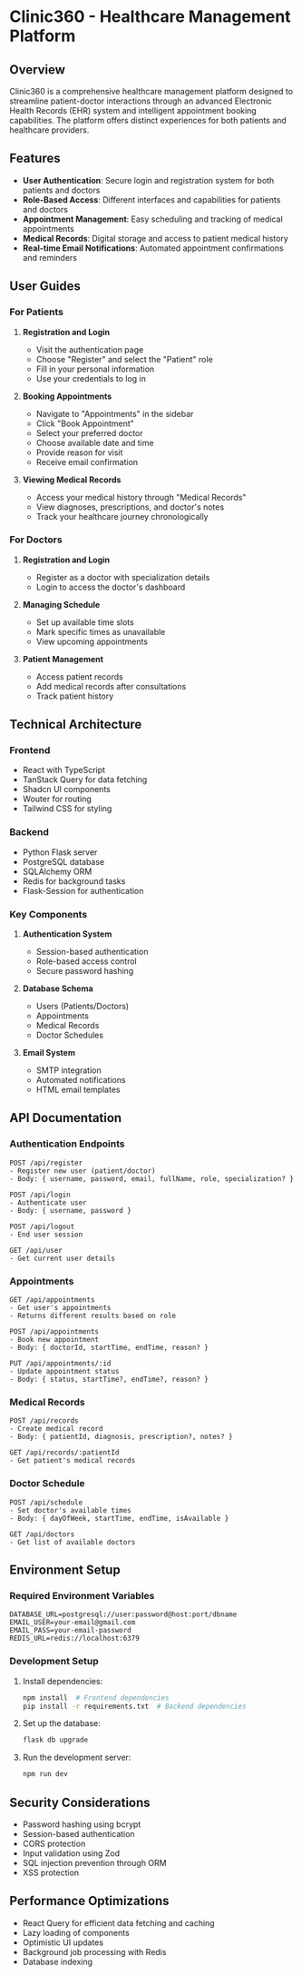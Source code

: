 # Clinic360 - Healthcare Management Platform

## Overview
Clinic360 is a comprehensive healthcare management platform designed to streamline patient-doctor interactions through an advanced Electronic Health Records (EHR) system and intelligent appointment booking capabilities. The platform offers distinct experiences for both patients and healthcare providers.

## Features
- **User Authentication**: Secure login and registration system for both patients and doctors
- **Role-Based Access**: Different interfaces and capabilities for patients and doctors
- **Appointment Management**: Easy scheduling and tracking of medical appointments
- **Medical Records**: Digital storage and access to patient medical history
- **Real-time Email Notifications**: Automated appointment confirmations and reminders

## User Guides

### For Patients
1. **Registration and Login**
   - Visit the authentication page
   - Choose "Register" and select the "Patient" role
   - Fill in your personal information
   - Use your credentials to log in

2. **Booking Appointments**
   - Navigate to "Appointments" in the sidebar
   - Click "Book Appointment"
   - Select your preferred doctor
   - Choose available date and time
   - Provide reason for visit
   - Receive email confirmation

3. **Viewing Medical Records**
   - Access your medical history through "Medical Records"
   - View diagnoses, prescriptions, and doctor's notes
   - Track your healthcare journey chronologically

### For Doctors
1. **Registration and Login**
   - Register as a doctor with specialization details
   - Login to access the doctor's dashboard

2. **Managing Schedule**
   - Set up available time slots
   - Mark specific times as unavailable
   - View upcoming appointments

3. **Patient Management**
   - Access patient records
   - Add medical records after consultations
   - Track patient history

## Technical Architecture

### Frontend
- React with TypeScript
- TanStack Query for data fetching
- Shadcn UI components
- Wouter for routing
- Tailwind CSS for styling

### Backend
- Python Flask server
- PostgreSQL database
- SQLAlchemy ORM
- Redis for background tasks
- Flask-Session for authentication

### Key Components
1. **Authentication System**
   - Session-based authentication
   - Role-based access control
   - Secure password hashing

2. **Database Schema**
   - Users (Patients/Doctors)
   - Appointments
   - Medical Records
   - Doctor Schedules

3. **Email System**
   - SMTP integration
   - Automated notifications
   - HTML email templates

## API Documentation

### Authentication Endpoints
```
POST /api/register
- Register new user (patient/doctor)
- Body: { username, password, email, fullName, role, specialization? }

POST /api/login
- Authenticate user
- Body: { username, password }

POST /api/logout
- End user session

GET /api/user
- Get current user details
```

### Appointments
```
GET /api/appointments
- Get user's appointments
- Returns different results based on role

POST /api/appointments
- Book new appointment
- Body: { doctorId, startTime, endTime, reason? }

PUT /api/appointments/:id
- Update appointment status
- Body: { status, startTime?, endTime?, reason? }
```

### Medical Records
```
POST /api/records
- Create medical record
- Body: { patientId, diagnosis, prescription?, notes? }

GET /api/records/:patientId
- Get patient's medical records
```

### Doctor Schedule
```
POST /api/schedule
- Set doctor's available times
- Body: { dayOfWeek, startTime, endTime, isAvailable }

GET /api/doctors
- Get list of available doctors
```

## Environment Setup

### Required Environment Variables
```
DATABASE_URL=postgresql://user:password@host:port/dbname
EMAIL_USER=your-email@gmail.com
EMAIL_PASS=your-email-password
REDIS_URL=redis://localhost:6379
```

### Development Setup
1. Install dependencies:
   ```bash
   npm install  # Frontend dependencies
   pip install -r requirements.txt  # Backend dependencies
   ```

2. Set up the database:
   ```bash
   flask db upgrade
   ```

3. Run the development server:
   ```bash
   npm run dev
   ```

## Security Considerations
- Password hashing using bcrypt
- Session-based authentication
- CORS protection
- Input validation using Zod
- SQL injection prevention through ORM
- XSS protection

## Performance Optimizations
- React Query for efficient data fetching and caching
- Lazy loading of components
- Optimistic UI updates
- Background job processing with Redis
- Database indexing
